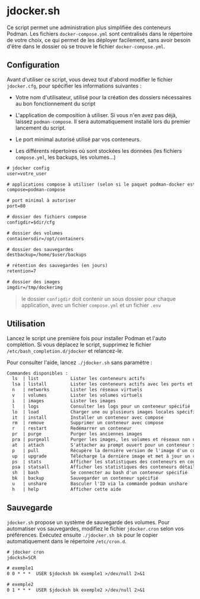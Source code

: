 # jdocker.sh

Ce script permet une administration plus simplifiée des conteneurs Podman. Les fichiers `docker-compose.yml` sont centralisés dans le répertoire de votre choix, ce qui permet de les déployer facilement, sans avoir besoin d'être dans le dossier où se trouve le fichier `docker-compose.yml`.

## Configuration

Avant d'utiliser ce script, vous devez tout d'abord modifier le fichier `jdocker.cfg`, pour spécifier les informations suivantes :

- Votre nom d'utilisateur, utilisé pour la création des dossiers nécessaires au bon fonctionnement du script

- L'application de composition à utiliser. Si vous n'en avez pas déjà, laissez `podman-compose`. Il sera automatiquement installé lors du premier lancement du script.

- Le port minimal autorisé utilisé par vos conteneurs.

- Les différents répertoires où sont stockées les données (les fichiers `compose.yml`, les backups, les volumes...)

```txt
# jdocker config
user=votre_user

# applications compose à utiliser (selon si le paquet podman-docker est installé)
compose=podman-compose

# port minimal à autoriser
port=80

# dossier des fichiers compose
configdir=$dir/cfg

# dossier des volumes
containersdir=/opt/containers

# dossier des sauvegardes
destbackup=/home/$user/backups

# rétention des sauvegardes (en jours)
retention=7

# dossier des images
imgdir=/tmp/dockerimg

```

> le dossier `configdir` doit contenir un sous dossier pour chaque application, avec un fichier `compose.yml` et un fichier `.env`

## Utilisation

Lancez le script une première fois pour installer Podman et l'auto complétion. Si vous déplacez le script, supprimez le fichier `/etc/bash_completion.d/jdocker` et relancez-le.

Pour consulter l'aide, lancez `./jdocker.sh` sans paramètre :

```txt
Commandes disponibles :
  ls  | list            Lister les conteneurs actifs
  lsa | listall         Lister les conteneurs actifs avec les ports et l'image utilisée
  n   | networks        Lister les réseaux virtuels
  v   | volumes         Lister les volumes virtuels
  i   | images          Lister les images
  l   | logs            Consulter les logs pour un conteneur spécifié
  lo  | load            Charger une ou plusieurs images locales spécifiées
  it  | install         Installer un conteneur avec compose
  rm  | remove          Supprimer un conteneur avec compose
  r   | restart         Redémarrer un conteneur
  pr  | purge           Purger les anciennes images
  pra | purgeall        Purger les images, les volumes et réseaux non utilisés
  at  | attach          S'attacher au prompt ouvert pour un conteneur spécifié
  p   | pull            Récupère la dernière version de l'image d'un conteneur spécifié
  up  | upgrade         Télécharge la dernière image et met à jour un conteneur spécifié
  ps  | stats           Afficher les statistiques des conteneurs en cours d'exécution
  psa | statsall        Afficher les statistiques des conteneurs détaillées
  sh  | bash            Se connecter au bash d'un conteneur spécifié
  bk  | backup          Sauvegarder un conteneur spécifié
  u   | unshare         Basculer l'ID via la commande podman unshare
  h   | help            Afficher cette aide
```

## Sauvegarde

`jdocker.sh` propose un système de sauvegarde des volumes. Pour automatiser vos sauvegardes, modifiez le fichier `jdocker.cron` selon vos préférences. 
Exécutez ensuite `./jdocker.sh bk` pour le copier automatiquement dans le répertoire `/etc/cron.d`.

```txt
# jdocker cron
jdocksh=SCR

# exemple1
0 0 * * *  USER $jdocksh bk exemple1 >/dev/null 2>&1

# exemple2
0 1 * * *  USER $jdocksh bk exemple2 >/dev/null 2>&1
```
